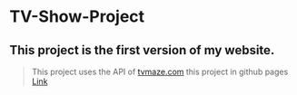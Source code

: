 # TV-Show-Project
## This project is the first version of my website. 
> This project uses the API of [tvmaze.com](https://www.tvmaze.com/api)
> this project in github pages [Link](https://amir-mostafa-hs.github.io/TV-Show-Project/)
